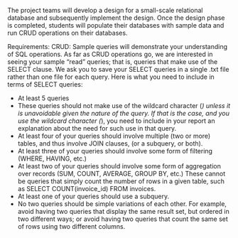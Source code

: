 The project teams will develop a design for a small-scale relational database and subsequently implement the design. 
Once the design phase is completed, students will populate their databases with sample data and run CRUD operations on their databases.


Requirements:
CRUD: Sample queries will demonstrate your understanding of SQL operations. As far as CRUD operations go, we are interested in seeing your sample “read” queries; that is, queries that
make use of the SELECT clause. We ask you to save your SELECT queries in a single .txt file rather than one file for each query. Here is what you need to include in terms of SELECT queries:
- At least 5 queries
- These queries should not make use of the wildcard character (*) unless it is unavoidable
given the nature of the query. If that is the case, and you use the wildcard character (*),
you need to include in your report an explanation about the need for such use in that
query.
- At least four of your queries should involve multiple (two or more) tables, and thus
involve JOIN clauses, (or a subquery, or both).
- At least three of your queries should involve some form of filtering (WHERE, HAVING,
etc.)
- At least two of your queries should involve some form of aggregation over records
(SUM, COUNT, AVERAGE, GROUP BY, etc.) These cannot be queries that simply count
the number of rows in a given table, such as SELECT COUNT(invoice_id) FROM invoices.
- At least one of your queries should use a subquery.
- No two queries should be simple variations of each other. For example, avoid having
two queries that display the same result set, but ordered in two different ways; or avoid
having two queries that count the same set of rows using two different columns.
